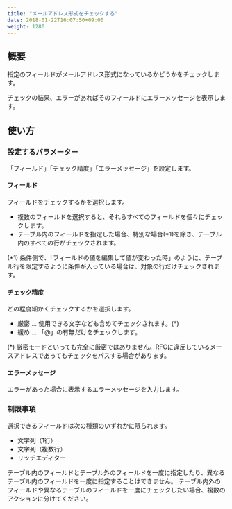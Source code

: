 ```yaml
---
title: "メールアドレス形式をチェックする"
date: 2018-01-22T16:07:50+09:00
weight: 1280
---
```


## 概要

指定のフィールドがメールアドレス形式になっているかどうかをチェックします。

チェックの結果、エラーがあればそのフィールドにエラーメッセージを表示します。

## 使い方

### 設定するパラメーター

「フィールド」「チェック精度」「エラーメッセージ」を設定します。

#### フィールド

フィールドをチェックするかを選択します。

- 複数のフィールドを選択すると、それらすべてのフィールドを個々にチェックします。
- テーブル内のフィールドを指定した場合、特別な場合(*1)を除き、テーブル内のすべての行がチェックされます。

(*1) 条件側で、「フィールドの値を編集して値が変わった時」のように、テーブル行を限定するように条件が入っている場合は、対象の行だけチェックされます。

#### チェック精度

どの程度細かくチェックするかを選択します。

- 厳密 ... 使用できる文字なども含めてチェックされます。(*)
- 緩め ... 「@」の有無だけをチェックします。

(*) 厳密モードといっても完全に厳密ではありません。RFCに違反しているメースアドレスであってもチェックをパスする場合があります。

#### エラーメッセージ

エラーがあった場合に表示するエラーメッセージを入力します。

### 制限事項

選択できるフィールドは次の種類のいずれかに限られます。

- 文字列（1行）
- 文字列（複数行）
- リッチエディター

テーブル内のフィールドとテーブル外のフィールドを一度に指定したり、異なるテーブル内のフィールドを一度に指定することはできません。
テーブル内外のフィールドや異なるテーブルのフィールドを一度にチェックしたい場合、複数のアクションに分けてください。
